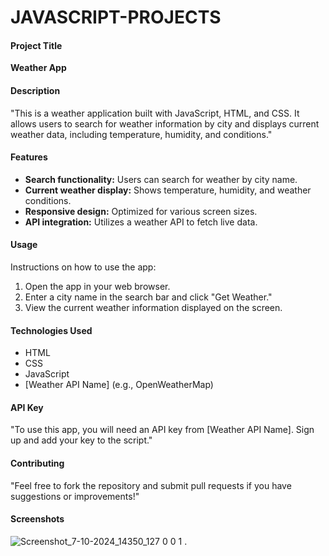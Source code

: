 # JAVASCRIPT-PROJECTS

#### Project Title
**Weather App**

#### Description
"This is a weather application built with JavaScript, HTML, and CSS. It allows users to search for weather information by city and displays current weather data, including temperature, humidity, and conditions."

#### Features
- **Search functionality:** Users can search for weather by city name.
- **Current weather display:** Shows temperature, humidity, and weather conditions.
- **Responsive design:** Optimized for various screen sizes.
- **API integration:** Utilizes a weather API to fetch live data.


#### Usage
Instructions on how to use the app:
1. Open the app in your web browser.
2. Enter a city name in the search bar and click "Get Weather."
3. View the current weather information displayed on the screen.

#### Technologies Used
- HTML
- CSS
- JavaScript
- [Weather API Name] (e.g., OpenWeatherMap)

#### API Key
"To use this app, you will need an API key from [Weather API Name]. Sign up and add your key to the script."

#### Contributing
"Feel free to fork the repository and submit pull requests if you have suggestions or improvements!"

#### Screenshots
![Screenshot_7-10-2024_14350_127 0 0 1](https://github.com/user-attachments/assets/42b7ad09-cdcb-4593-ba5c-30f833d5b73c)
.

